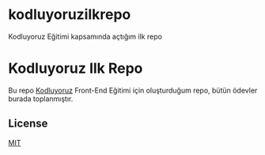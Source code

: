 # kodluyoruzilkrepo
Kodluyoruz Eğitimi kapsamında açtığım ilk repo
# Kodluyoruz Ilk Repo

Bu repo [Kodluyoruz](https://www.kodluyoruz.org) Front-End Eğitimi için oluşturduğum repo, bütün ödevler burada toplanmıştır.



## License
[MIT](https://choosealicense.com/licenses/mit/)
